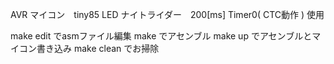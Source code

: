 AVR マイコン　tiny85 LED ナイトライダー　200[ms]
Timer0( CTC動作 ) 使用

make edit でasmファイル編集
make でアセンブル
make up でアセンブルとマイコン書き込み
make clean でお掃除

